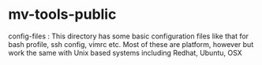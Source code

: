 # mv-tools-public
config-files : This directory has some basic configuration files like that for bash profile, ssh config, vimrc etc.
               Most of these are platform, however but work the same with Unix based systems including Redhat, Ubuntu, OSX
